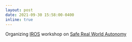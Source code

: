 ```yaml
---
layout: post
date: 2021-09-30 15:58:00-0400
inline: true
---
```


Organizing [IROS](https://www.iros2021.org/) workshop on [Safe Real World Autonomy](https://www.dynsyslab.org/safe-real-world-robot-autonomy/)
